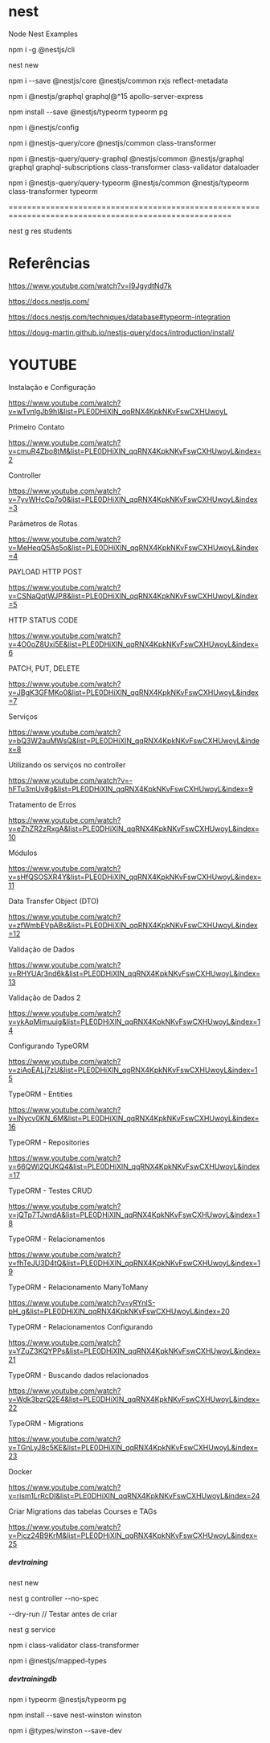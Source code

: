 # nest
Node Nest Examples

npm i -g @nestjs/cli

nest new <projeto>

npm i --save @nestjs/core @nestjs/common rxjs reflect-metadata

npm i @nestjs/graphql graphql@^15 apollo-server-express

npm install --save @nestjs/typeorm typeorm pg

npm i @nestjs/config

npm i @nestjs-query/core @nestjs/common class-transformer

npm i @nestjs-query/query-graphql @nestjs/common @nestjs/graphql graphql graphql-subscriptions class-transformer class-validator dataloader

npm i @nestjs-query/query-typeorm @nestjs/common @nestjs/typeorm class-transformer typeorm

======================================================================================================

nest g res students


Referências
===========
https://www.youtube.com/watch?v=I9JgydtNd7k

https://docs.nestjs.com/

https://docs.nestjs.com/techniques/database#typeorm-integration

https://doug-martin.github.io/nestjs-query/docs/introduction/install/

YOUTUBE
=======

Instalação e Configuração

https://www.youtube.com/watch?v=wTvnlgJb9hI&list=PLE0DHiXlN_qqRNX4KpkNKvFswCXHUwoyL

Primeiro Contato

https://www.youtube.com/watch?v=cmuR4Zbo8tM&list=PLE0DHiXlN_qqRNX4KpkNKvFswCXHUwoyL&index=2

Controller

https://www.youtube.com/watch?v=7yvWHcCp7o0&list=PLE0DHiXlN_qqRNX4KpkNKvFswCXHUwoyL&index=3

Parâmetros de Rotas

https://www.youtube.com/watch?v=MeHeqQ5As5o&list=PLE0DHiXlN_qqRNX4KpkNKvFswCXHUwoyL&index=4

PAYLOAD HTTP POST

https://www.youtube.com/watch?v=CSNaQqtWJP8&list=PLE0DHiXlN_qqRNX4KpkNKvFswCXHUwoyL&index=5

HTTP STATUS CODE

https://www.youtube.com/watch?v=4O0oZ8Uxj5E&list=PLE0DHiXlN_qqRNX4KpkNKvFswCXHUwoyL&index=6

PATCH, PUT, DELETE

https://www.youtube.com/watch?v=JBgK3GFMKo0&list=PLE0DHiXlN_qqRNX4KpkNKvFswCXHUwoyL&index=7

Serviços

https://www.youtube.com/watch?v=bQ3W2auMWsQ&list=PLE0DHiXlN_qqRNX4KpkNKvFswCXHUwoyL&index=8

Utilizando os serviços no controller

https://www.youtube.com/watch?v=-hFTu3mUv8g&list=PLE0DHiXlN_qqRNX4KpkNKvFswCXHUwoyL&index=9

Tratamento de Erros

https://www.youtube.com/watch?v=eZhZR2zRxgA&list=PLE0DHiXlN_qqRNX4KpkNKvFswCXHUwoyL&index=10

Módulos

https://www.youtube.com/watch?v=sHfQSOSXR4Y&list=PLE0DHiXlN_qqRNX4KpkNKvFswCXHUwoyL&index=11

Data Transfer Object (DTO)

https://www.youtube.com/watch?v=zfWmbEVpABs&list=PLE0DHiXlN_qqRNX4KpkNKvFswCXHUwoyL&index=12

Validação de Dados

https://www.youtube.com/watch?v=RHYUAr3nd6k&list=PLE0DHiXlN_qqRNX4KpkNKvFswCXHUwoyL&index=13

Validação de Dados 2

https://www.youtube.com/watch?v=ykApMimuuig&list=PLE0DHiXlN_qqRNX4KpkNKvFswCXHUwoyL&index=14

Configurando TypeORM

https://www.youtube.com/watch?v=ziAoEALj7zU&list=PLE0DHiXlN_qqRNX4KpkNKvFswCXHUwoyL&index=15

TypeORM - Entities

https://www.youtube.com/watch?v=INycv0KN_6M&list=PLE0DHiXlN_qqRNX4KpkNKvFswCXHUwoyL&index=16

TypeORM - Repositories

https://www.youtube.com/watch?v=66QWi2QUKQ4&list=PLE0DHiXlN_qqRNX4KpkNKvFswCXHUwoyL&index=17

TypeORM - Testes CRUD

https://www.youtube.com/watch?v=jQTp7TJwrdA&list=PLE0DHiXlN_qqRNX4KpkNKvFswCXHUwoyL&index=18

TypeORM - Relacionamentos

https://www.youtube.com/watch?v=fhTeJU3D4tQ&list=PLE0DHiXlN_qqRNX4KpkNKvFswCXHUwoyL&index=19

TypeORM - Relacionamento ManyToMany

https://www.youtube.com/watch?v=yRYnlS-pH_g&list=PLE0DHiXlN_qqRNX4KpkNKvFswCXHUwoyL&index=20

TypeORM - Relacionamentos Configurando

https://www.youtube.com/watch?v=YZuZ3KQYPPs&list=PLE0DHiXlN_qqRNX4KpkNKvFswCXHUwoyL&index=21

TypeORM - Buscando dados relacionados

https://www.youtube.com/watch?v=Wdk3bzrQ2E4&list=PLE0DHiXlN_qqRNX4KpkNKvFswCXHUwoyL&index=22

TypeORM - Migrations

https://www.youtube.com/watch?v=TGnLyJ8c5KE&list=PLE0DHiXlN_qqRNX4KpkNKvFswCXHUwoyL&index=23

Docker 

https://www.youtube.com/watch?v=rism1LrRcDI&list=PLE0DHiXlN_qqRNX4KpkNKvFswCXHUwoyL&index=24

Criar Migrations das tabelas Courses e TAGs

https://www.youtube.com/watch?v=Picz24B9KrM&list=PLE0DHiXlN_qqRNX4KpkNKvFswCXHUwoyL&index=25

##### devtraining #####

nest new <projeto>

nest g controller <nome> --no-spec

--dry-run  // Testar antes de criar

nest g service <nome>

npm i class-validator class-transformer

npm i @nestjs/mapped-types

##### devtrainingdb #####

npm i typeorm @nestjs/typeorm pg

npm install --save nest-winston winston

npm i @types/winston --save-dev